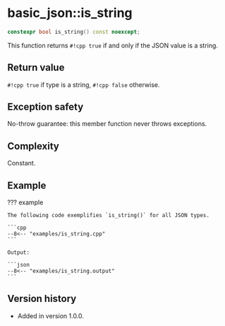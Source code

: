 # basic_json::is_string

```cpp
constexpr bool is_string() const noexcept;
```

This function returns `#!cpp true` if and only if the JSON value is a string.
    
## Return value

`#!cpp true` if type is a string, `#!cpp false` otherwise.

## Exception safety

No-throw guarantee: this member function never throws exceptions.

## Complexity

Constant.

## Example

??? example

    The following code exemplifies `is_string()` for all JSON types.
    
    ```cpp
    --8<-- "examples/is_string.cpp"
    ```
    
    Output:
    
    ```json
    --8<-- "examples/is_string.output"
    ```

## Version history

- Added in version 1.0.0.
